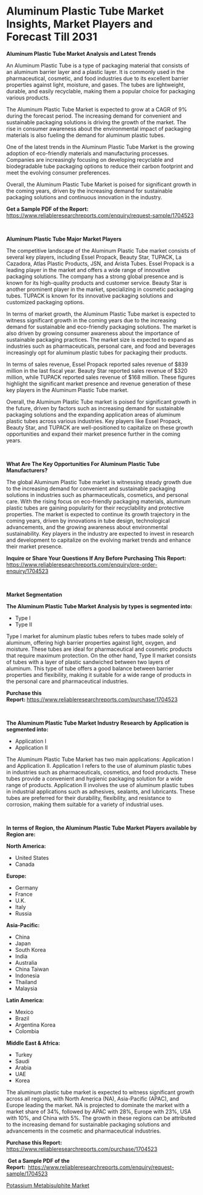 <p><h1>Aluminum Plastic Tube Market Insights, Market Players and Forecast Till 2031</h1></p><p><strong>Aluminum Plastic Tube Market Analysis and Latest Trends</strong></p>
<p><p>An Aluminum Plastic Tube is a type of packaging material that consists of an aluminum barrier layer and a plastic layer. It is commonly used in the pharmaceutical, cosmetic, and food industries due to its excellent barrier properties against light, moisture, and gases. The tubes are lightweight, durable, and easily recyclable, making them a popular choice for packaging various products.</p><p>The Aluminum Plastic Tube Market is expected to grow at a CAGR of 9% during the forecast period. The increasing demand for convenient and sustainable packaging solutions is driving the growth of the market. The rise in consumer awareness about the environmental impact of packaging materials is also fueling the demand for aluminum plastic tubes.</p><p>One of the latest trends in the Aluminum Plastic Tube Market is the growing adoption of eco-friendly materials and manufacturing processes. Companies are increasingly focusing on developing recyclable and biodegradable tube packaging options to reduce their carbon footprint and meet the evolving consumer preferences.</p><p>Overall, the Aluminum Plastic Tube Market is poised for significant growth in the coming years, driven by the increasing demand for sustainable packaging solutions and continuous innovation in the industry.</p></p>
<p><strong>Get a Sample PDF of the Report:&nbsp;</strong> <a href="https://www.reliableresearchreports.com/enquiry/request-sample/1704523">https://www.reliableresearchreports.com/enquiry/request-sample/1704523</a></p>
<p>&nbsp;</p>
<p><strong>Aluminum Plastic Tube Major Market Players</strong></p>
<p><p>The competitive landscape of the Aluminum Plastic Tube market consists of several key players, including Essel Propack, Beauty Star, TUPACK, La Cazadora, Atlas Plastic Products, JSN, and Arista Tubes. Essel Propack is a leading player in the market and offers a wide range of innovative packaging solutions. The company has a strong global presence and is known for its high-quality products and customer service. Beauty Star is another prominent player in the market, specializing in cosmetic packaging tubes. TUPACK is known for its innovative packaging solutions and customized packaging options.</p><p>In terms of market growth, the Aluminum Plastic Tube market is expected to witness significant growth in the coming years due to the increasing demand for sustainable and eco-friendly packaging solutions. The market is also driven by growing consumer awareness about the importance of sustainable packaging practices. The market size is expected to expand as industries such as pharmaceuticals, personal care, and food and beverages increasingly opt for aluminum plastic tubes for packaging their products.</p><p>In terms of sales revenue, Essel Propack reported sales revenue of $839 million in the last fiscal year. Beauty Star reported sales revenue of $320 million, while TUPACK reported sales revenue of $168 million. These figures highlight the significant market presence and revenue generation of these key players in the Aluminum Plastic Tube market.</p><p>Overall, the Aluminum Plastic Tube market is poised for significant growth in the future, driven by factors such as increasing demand for sustainable packaging solutions and the expanding application areas of aluminum plastic tubes across various industries. Key players like Essel Propack, Beauty Star, and TUPACK are well-positioned to capitalize on these growth opportunities and expand their market presence further in the coming years.</p></p>
<p>&nbsp;</p>
<p><strong>What Are The Key Opportunities For Aluminum Plastic Tube Manufacturers?</strong></p>
<p><p>The global Aluminum Plastic Tube market is witnessing steady growth due to the increasing demand for convenient and sustainable packaging solutions in industries such as pharmaceuticals, cosmetics, and personal care. With the rising focus on eco-friendly packaging materials, aluminum plastic tubes are gaining popularity for their recyclability and protective properties. The market is expected to continue its growth trajectory in the coming years, driven by innovations in tube design, technological advancements, and the growing awareness about environmental sustainability. Key players in the industry are expected to invest in research and development to capitalize on the evolving market trends and enhance their market presence.</p></p>
<p><strong>Inquire or Share Your Questions If Any Before Purchasing This Report:</strong> <a href="https://www.reliableresearchreports.com/enquiry/pre-order-enquiry/1704523">https://www.reliableresearchreports.com/enquiry/pre-order-enquiry/1704523</a></p>
<p>&nbsp;</p>
<p><strong>Market Segmentation</strong></p>
<p><strong>The Aluminum Plastic Tube Market Analysis by types is segmented into:</strong></p>
<p><ul><li>Type I</li><li>Type II</li></ul></p>
<p><p>Type I market for aluminum plastic tubes refers to tubes made solely of aluminum, offering high barrier properties against light, oxygen, and moisture. These tubes are ideal for pharmaceutical and cosmetic products that require maximum protection. On the other hand, Type II market consists of tubes with a layer of plastic sandwiched between two layers of aluminum. This type of tube offers a good balance between barrier properties and flexibility, making it suitable for a wide range of products in the personal care and pharmaceutical industries.</p></p>
<p><strong>Purchase this Report:&nbsp;</strong><a href="https://www.reliableresearchreports.com/purchase/1704523">https://www.reliableresearchreports.com/purchase/1704523</a></p>
<p>&nbsp;</p>
<p><strong>The Aluminum Plastic Tube Market Industry Research by Application is segmented into:</strong></p>
<p><ul><li>Application I</li><li>Application II</li></ul></p>
<p><p>The Aluminum Plastic Tube Market has two main applications: Application I and Application II. Application I refers to the use of aluminum plastic tubes in industries such as pharmaceuticals, cosmetics, and food products. These tubes provide a convenient and hygienic packaging solution for a wide range of products. Application II involves the use of aluminum plastic tubes in industrial applications such as adhesives, sealants, and lubricants. These tubes are preferred for their durability, flexibility, and resistance to corrosion, making them suitable for a variety of industrial uses.</p></p>
<p>&nbsp;</p>
<p><strong>In terms of Region, the Aluminum Plastic Tube Market Players available by Region are:</strong></p>
<p>
    <p> <strong> North America: </strong>
        <ul>
            <li>United States</li>
            <li>Canada</li>
        </ul>
        </p> 
    <p> <strong> Europe: </strong>
        <ul>
            <li>Germany</li>
            <li>France</li>
            <li>U.K.</li>
            <li>Italy</li>
            <li>Russia</li>
        </ul>
        </p> 
    <p> <strong> Asia-Pacific: </strong>
        <ul>
            <li>China</li>
            <li>Japan</li>
            <li>South Korea</li>
            <li>India</li>
            <li>Australia</li>
            <li>China Taiwan</li>
            <li>Indonesia</li>
            <li>Thailand</li>
            <li>Malaysia</li>
        </ul>
        </p> 
    <p> <strong> Latin America: </strong>
        <ul>
            <li>Mexico</li>
            <li>Brazil</li>
            <li>Argentina Korea</li>
            <li>Colombia</li>
        </ul>
        </p> 
    <p> <strong> Middle East & Africa: </strong>
        <ul>
            <li>Turkey</li>
            <li>Saudi</li>
            <li>Arabia</li>
            <li>UAE</li>
            <li>Korea</li>
        </ul>
    </p>
    </p>
<p><p>The aluminum plastic tube market is expected to witness significant growth across all regions, with North America (NA), Asia-Pacific (APAC), and Europe leading the market. NA is projected to dominate the market with a market share of 34%, followed by APAC with 28%, Europe with 23%, USA with 10%, and China with 5%. The growth in these regions can be attributed to the increasing demand for sustainable packaging solutions and advancements in the cosmetic and pharmaceutical industries.</p></p>
<p><strong>Purchase this Report: </strong><a href="https://www.reliableresearchreports.com/purchase/1704523">https://www.reliableresearchreports.com/purchase/1704523</a></p>
<p>&nbsp;<strong>Get a Sample PDF of the Report:&nbsp;&nbsp;</strong><a href="https://www.reliableresearchreports.com/enquiry/request-sample/1704523">https://www.reliableresearchreports.com/enquiry/request-sample/1704523</a></p>
<p><strong></strong></p>
<p><p><a href="https://github.com/Glendatilghmankmgz0rbhwpy/Market-Research-Report-List-1/blob/main/potassium-metabisulphite-market.md">Potassium Metabisulphite Market</a></p></p>